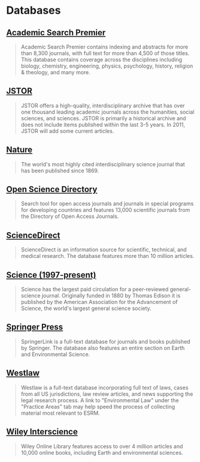 # Databases

## [Academic Search Premier](http://summit.csuci.edu:2048/login?url=http://search.ebscohost.com/login.aspx?authtype=ip,uid&profile=ehost&defaultdb=aph)

> Academic Search Premier contains indexing and abstracts for more than 8,300 journals, with full text for more than 4,500 of those titles. This database contains coverage across the disciplines including biology, chemistry, engineering, physics, psychology, history, religion & theology, and many more.

## [JSTOR](http://summit.csuci.edu:2048/login?url=http://www.jstor.org/search)

> JSTOR offers a high-quality, interdisciplinary archive that has over one thousand leading academic journals across the humanities, social sciences, and sciences. JSTOR is primarily a historical archive and does not include items published within the last 3-5 years. In 2011, JSTOR will add some current articles.

## [Nature](http://summit.csuci.edu:2048/login?url=http://www.nature.com/nature)

> The world's most highly cited interdisciplinary science journal that has been published since 1869.

## [Open Science Directory](http://summit.csuci.edu:2048/login?url=http://www.opensciencedirectory.net/)

> Search tool for open access journals and journals in special programs for developing countries and features 13,000 scientific journals from the Directory of Open Access Journals.

## [ScienceDirect](http://summit.csuci.edu:2048/login?url=http://www.sciencedirect.com/science?_ob=BrowseListURL&_type=subject&subjColl=20&zone=brws&_acct=C000059554&_version=1&_urlVersion=0&_userid=521370&md5=d437f7324b81b8b61534916b8b9a04bb)

> ScienceDirect is an information source for scientific, technical, and medical research. The database features more than 10 million articles.

## [Science \(1997-present\)](http://summit.csuci.edu:2048/login?url=http://www.sciencemag.org)

> Science has the largest paid circulation for a peer-reviewed general-science journal. Originally funded in 1880 by Thomas Edison it is published by the American Association for the Advancement of Science, the world's largest general science society.

## [Springer Press](http://summit.csuci.edu:2048/login?url=http://www.springerlink.com)

> SpringerLink is a full-text database for journals and books published by Springer. The database also features an entire section on Earth and Environmental Science.

## [Westlaw](http://summit.csuci.edu/login?url=https://1.next.westlaw.com/Search/Home.html?rs=IWLN1.0&vr=3.0&sp=000556315-2100&forcecdn=false&bhskip=1)

> Westlaw is a full-text database incorporating full text of laws, cases from all US jurisdictions, law review articles, and news supporting the legal research process. A link to "Environmental Law" under the "Practice Areas" tab may help speed the process of collecting material most relevant to ESRM.

## [Wiley Interscience](http://summit.csuci.edu:2048/login?url=http://onlinelibrary.wiley.com)

> Wiley Online Library features access to over 4 million articles and 10,000 online books, including Earth and environmental sciences.



